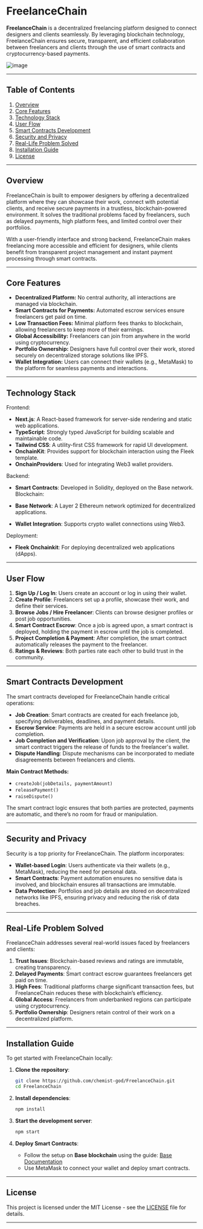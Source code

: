 
# **FreelanceChain**

**FreelanceChain** is a decentralized freelancing platform designed to connect designers and clients seamlessly. By leveraging blockchain technology, FreelanceChain ensures secure, transparent, and efficient collaboration between freelancers and clients through the use of smart contracts and cryptocurrency-based payments.

![image](https://github.com/user-attachments/assets/6accd636-e6b9-479e-8467-6b48087dddde)


---

## **Table of Contents**

1. [Overview](#overview)
2. [Core Features](#core-features)
3. [Technology Stack](#technology-stack)
4. [User Flow](#user-flow)
5. [Smart Contracts Development](#smart-contracts-development)
6. [Security and Privacy](#security-and-privacy)
7. [Real-Life Problem Solved](#real-life-problem-solved)
8. [Installation Guide](#installation-guide)
9. [License](#license)

---

## **Overview**

FreelanceChain is built to empower designers by offering a decentralized platform where they can showcase their work, connect with potential clients, and receive secure payments in a trustless, blockchain-powered environment. It solves the traditional problems faced by freelancers, such as delayed payments, high platform fees, and limited control over their portfolios.

With a user-friendly interface and strong backend, FreelanceChain makes freelancing more accessible and efficient for designers, while clients benefit from transparent project management and instant payment processing through smart contracts.

---

## **Core Features**

- **Decentralized Platform:** No central authority, all interactions are managed via blockchain.
- **Smart Contracts for Payments:** Automated escrow services ensure freelancers get paid on time.
- **Low Transaction Fees:** Minimal platform fees thanks to blockchain, allowing freelancers to keep more of their earnings.
- **Global Accessibility:** Freelancers can join from anywhere in the world using cryptocurrency.
- **Portfolio Ownership:** Designers have full control over their work, stored securely on decentralized storage solutions like IPFS.
- **Wallet Integration:** Users can connect their wallets (e.g., MetaMask) to the platform for seamless payments and interactions.

---

## **Technology Stack**
Frontend:
- **Next.js**: A React-based framework for server-side rendering and static web applications.
- **TypeScript**: Strongly typed JavaScript for building scalable and maintainable code.
- **Tailwind CSS**: A utility-first CSS framework for rapid UI development.
- **OnchainKit**: Provides support for blockchain interaction using the Fleek template.
- **OnchainProviders**: Used for integrating Web3 wallet providers.
  
Backend:

- **Smart Contracts**: Developed in Solidity, deployed on the Base network.
Blockchain:

- **Base Network**: A Layer 2 Ethereum network optimized for decentralized applications.
- **Wallet Integration**: Supports crypto wallet connections using Web3.

Deployment:
- **Fleek Onchainkit**: For deploying decentralized web applications (dApps).
  
---

## **User Flow**

1. **Sign Up / Log In**: Users create an account or log in using their wallet.
2. **Create Profile**: Freelancers set up a profile, showcase their work, and define their services.
3. **Browse Jobs / Hire Freelancer**: Clients can browse designer profiles or post job opportunities.
4. **Smart Contract Escrow**: Once a job is agreed upon, a smart contract is deployed, holding the payment in escrow until the job is completed.
5. **Project Completion & Payment**: After completion, the smart contract automatically releases the payment to the freelancer.
6. **Ratings & Reviews**: Both parties rate each other to build trust in the community.

---

## **Smart Contracts Development**

The smart contracts developed for FreelanceChain handle critical operations:

- **Job Creation**: Smart contracts are created for each freelance job, specifying deliverables, deadlines, and payment details.
- **Escrow Service**: Payments are held in a secure escrow account until job completion.
- **Job Completion and Verification**: Upon job approval by the client, the smart contract triggers the release of funds to the freelancer's wallet.
- **Dispute Handling**: Dispute mechanisms can be incorporated to mediate disagreements between freelancers and clients.

**Main Contract Methods:**

- `createJob(jobDetails, paymentAmount)`
- `releasePayment()`
- `raiseDispute()`
  
The smart contract logic ensures that both parties are protected, payments are automatic, and there’s no room for fraud or manipulation.

---

## **Security and Privacy**

Security is a top priority for FreelanceChain. The platform incorporates:

- **Wallet-based Login**: Users authenticate via their wallets (e.g., MetaMask), reducing the need for personal data.
- **Smart Contracts**: Payment automation ensures no sensitive data is involved, and blockchain ensures all transactions are immutable.
- **Data Protection**: Portfolios and job details are stored on decentralized networks like IPFS, ensuring privacy and reducing the risk of data breaches.

---

## **Real-Life Problem Solved**

FreelanceChain addresses several real-world issues faced by freelancers and clients:

1. **Trust Issues**: Blockchain-based reviews and ratings are immutable, creating transparency.
2. **Delayed Payments**: Smart contract escrow guarantees freelancers get paid on time.
3. **High Fees**: Traditional platforms charge significant transaction fees, but FreelanceChain reduces these with blockchain’s efficiency.
4. **Global Access**: Freelancers from underbanked regions can participate using cryptocurrency.
5. **Portfolio Ownership**: Designers retain control of their work on a decentralized platform.

---

## **Installation Guide**

To get started with FreelanceChain locally:

1. **Clone the repository**:
   ```bash
   git clone https://github.com/chemist-god/FreelanceChain.git
   cd FreelanceChain
   ```

2. **Install dependencies**:
   ```bash
   npm install
   ```

3. **Start the development server**:
   ```bash
   npm start
   ```

4. **Deploy Smart Contracts**:
   - Follow the setup on **Base blockchain** using the guide: [Base Documentation](https://onchainkit.xyz/getting-started)
   - Use MetaMask to connect your wallet and deploy smart contracts.

---

## **License**

This project is licensed under the MIT License - see the [LICENSE](LICENSE) file for details.

---
